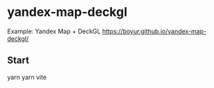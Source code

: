 # yandex-map-deckgl
Example: Yandex Map + DeckGL
https://boyur.github.io/yandex-map-deckgl/

## Start
yarn
yarn vite
